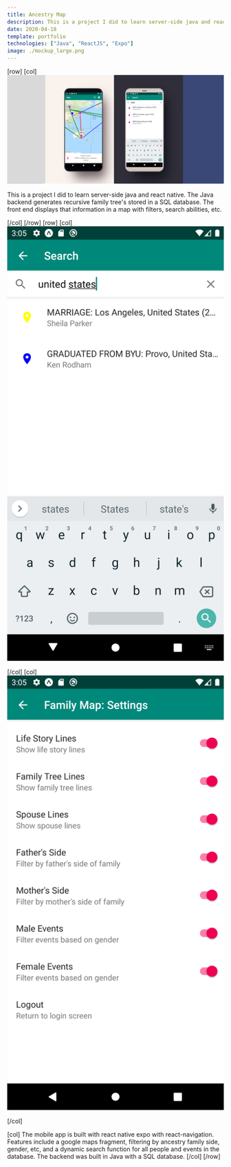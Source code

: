 ```yaml
---
title: Ancestry Map
description: This is a project I did to learn server-side java and react native. The backend randomly generates recursive family tree's and the front end displays that information in a map with filters, search abilities, etc.
date: 2020-04-18
template: portfolio
technologies: ["Java", "ReactJS", "Expo"] 
image: ./mockup_large.png
---
```

[row]
[col]
![image](./mockup_large.png)

This is a project I did to learn server-side java and react native. The Java backend generates recursive family tree's stored in a SQL database. The front end displays that information in a map with filters, search abilities, etc.

[/col]
[/row]
[row]
[col]
![image](./place_search.png)

[/col]
[col]
![image](./settings.png)

[/col]

[col]
The mobile app is built with react native expo with react-navigation. Features include a google maps fragment, filtering by ancestry family side, gender, etc, and a dynamic search function for all people and events in the database. The backend was built in Java with a SQL database.
[/col]
[/row]

